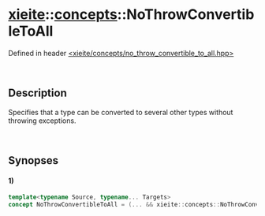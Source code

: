 # [xieite](../../xieite.md)\:\:[concepts](../../concepts.md)\:\:NoThrowConvertibleToAll
Defined in header [<xieite/concepts/no_throw_convertible_to_all.hpp>](../../../include/xieite/concepts/no_throw_convertible_to_all.hpp)

&nbsp;

## Description
Specifies that a type can be converted to several other types without throwing exceptions.

&nbsp;

## Synopses
#### 1)
```cpp
template<typename Source, typename... Targets>
concept NoThrowConvertibleToAll = (... && xieite::concepts::NoThrowConvertibleTo<Source, Targets>);
```
